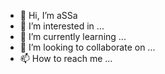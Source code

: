 - 👋 Hi, I’m aSSa
- 👀 I’m interested in ...
- 🌱 I’m currently learning ...
- 💞️ I’m looking to collaborate on ...
- 📫 How to reach me ...

<!---
aS00Sa/aS00Sa is a ✨ special ✨ repository because its `README.md` (this file) appears on your GitHub profile.
You can click the Preview link to take a look at your changes.
--->
